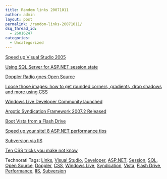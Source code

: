 ```yaml
---
title: Random links 20071011
author: admin
layout: post
permalink: /random-links-20071011/
dsq_thread_id:
  - 26016247
categories:
  - Uncategorized
---
```

[Speed up Visual Studio 2005][1]

[Using SQL Server for ASP.NET session state][2]

[Doppler Radio goes Open Source][3]

[Loose those images: how to get rounded corners, gradients, drop shadows and more using CSS][4]

[Windows Live Developer Community launched][5]

[Argotic Syndication Framework 2007.2 Released][6]

[Boot Vista from a Flash Drive][7]

[Speed up your site! 8 ASP.NET performance tips][8]

[Subversion via IIS][9]

[Ten CSS tricks you make not know][10]

<div class="wlWriterSmartContent" id="scid:0767317B-992E-4b12-91E0-4F059A8CECA8:3aabf0e6-c7a8-4ed8-94b1-7317c089a37e" style="padding-right: 0px; display: inline; padding-left: 0px; padding-bottom: 0px; margin: 0px; padding-top: 0px">
  Technorati Tags: <a href="http://technorati.com/tags/Links" rel="tag">Links</a>, <a href="http://technorati.com/tags/Visual%20Studio" rel="tag">Visual Studio</a>, <a href="http://technorati.com/tags/Developer" rel="tag">Developer</a>, <a href="http://technorati.com/tags/ASP.NET" rel="tag">ASP.NET</a>, <a href="http://technorati.com/tags/Session" rel="tag">Session</a>, <a href="http://technorati.com/tags/SQL" rel="tag">SQL</a>, <a href="http://technorati.com/tags/Open%20Source" rel="tag">Open Source</a>, <a href="http://technorati.com/tags/Doppler" rel="tag">Doppler</a>, <a href="http://technorati.com/tags/CSS" rel="tag">CSS</a>, <a href="http://technorati.com/tags/Windows%20Live" rel="tag">Windows Live</a>, <a href="http://technorati.com/tags/Syndication" rel="tag">Syndication</a>, <a href="http://technorati.com/tags/Vista" rel="tag">Vista</a>, <a href="http://technorati.com/tags/Flash%20Drive" rel="tag">Flash Drive</a>, <a href="http://technorati.com/tags/Performance" rel="tag">Performance</a>, <a href="http://technorati.com/tags/IIS" rel="tag">IIS</a>, <a href="http://technorati.com/tags/Subversion" rel="tag">Subversion</a>
</div></p>

 [1]: http://dotnettipoftheday.org/tips/speedup_visual_studio.aspx
 [2]: http://www.developerfusion.co.uk/show/7140/
 [3]: http://www.codeplex.com/doppler
 [4]: http://www.designvitality.com/blog/2007/09/css-rounded-corners-gradients-shadows-without-images/
 [5]: http://www.wictorwilen.se/Post/Windows-Live-Developer-Community-launched.aspx
 [6]: http://blog.oppositionallydefiant.com/post/Argotic-Syndication-Framework-20072-Released.aspx
 [7]: http://community.bartdesmet.net/blogs/bart/archive/2007/10/07/getting-started-with-windows-pe-2-0-for-windows-vista-boot-windows-from-a-usb-flash-drive.aspx
 [8]: http://www.sitepoint.com/article/aspnet-performance-tips
 [9]: http://www.svniis.org/
 [10]: http://www.evolt.org/article/Ten_CSS_tricks_you_may_not_know/17/60369/